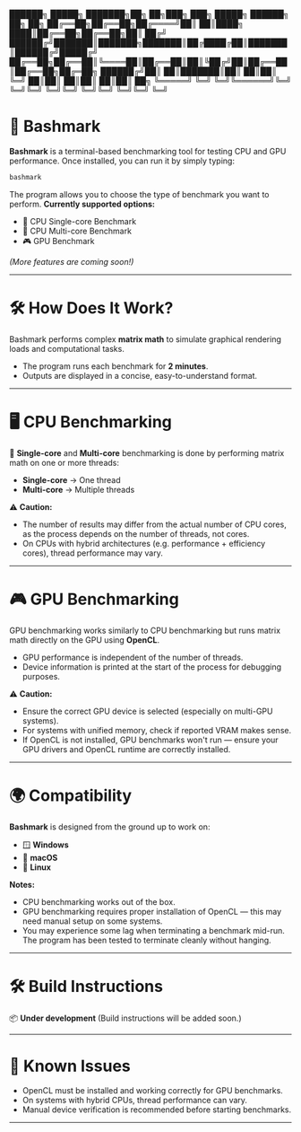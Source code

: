 ██████╗  █████╗ ███████╗██╗  ██╗███╗   ███╗ █████╗ ██████╗ ██╗  ██╗
██╔══██╗██╔══██╗██╔════╝██║  ██║████╗ ████║██╔══██╗██╔══██╗██║ ██╔╝
██████╔╝███████║███████╗███████║██╔████╔██║███████║██████╔╝█████╔╝ 
██╔══██╗██╔══██║╚════██║██╔══██║██║╚██╔╝██║██╔══██║██╔══██╗██╔═██╗ 
██████╔╝██║  ██║███████║██║  ██║██║ ╚═╝ ██║██║  ██║██║  ██║██║  ██╗
╚═════╝ ╚═╝  ╚═╝╚══════╝╚═╝  ╚═╝╚═╝     ╚═╝╚═╝  ╚═╝╚═╝  ╚═╝╚═╝  ╚═╝

# 🚀 Bashmark

**Bashmark** is a terminal-based benchmarking tool for testing CPU and GPU performance.
Once installed, you can run it by simply typing:

```bash
bashmark
```

The program allows you to choose the type of benchmark you want to perform.
**Currently supported options:**

* 🧮 CPU Single-core Benchmark
* 🧠 CPU Multi-core Benchmark
* 🎮 GPU Benchmark

*(More features are coming soon!)*

---

# 🛠️ How Does It Work?

Bashmark performs complex **matrix math** to simulate graphical rendering loads and computational tasks.

* The program runs each benchmark for **2 minutes**.
* Outputs are displayed in a concise, easy-to-understand format.

---

# 🖥️ CPU Benchmarking

🧵 **Single-core** and **Multi-core** benchmarking is done by performing matrix math on one or more threads:

* **Single-core** → One thread
* **Multi-core** → Multiple threads

⚠️ **Caution:**

* The number of results may differ from the actual number of CPU cores, as the process depends on the number of threads, not cores.
* On CPUs with hybrid architectures (e.g. performance + efficiency cores), thread performance may vary.

---

# 🎮 GPU Benchmarking

GPU benchmarking works similarly to CPU benchmarking but runs matrix math directly on the GPU using **OpenCL**.

* GPU performance is independent of the number of threads.
* Device information is printed at the start of the process for debugging purposes.

⚠️ **Caution:**

* Ensure the correct GPU device is selected (especially on multi-GPU systems).
* For systems with unified memory, check if reported VRAM makes sense.
* If OpenCL is not installed, GPU benchmarks won't run — ensure your GPU drivers and OpenCL runtime are correctly installed.

---

# 🌍 Compatibility

**Bashmark** is designed from the ground up to work on:

* 🪟 **Windows**
* 🍎 **macOS**
* 🐧 **Linux**

**Notes:**

* CPU benchmarking works out of the box.
* GPU benchmarking requires proper installation of OpenCL — this may need manual setup on some systems.
* You may experience some lag when terminating a benchmark mid-run. The program has been tested to terminate cleanly without hanging.

---

# 🛠️ Build Instructions

📦 **Under development**
(Build instructions will be added soon.)

---

# 🚧 Known Issues

* OpenCL must be installed and working correctly for GPU benchmarks.
* On systems with hybrid CPUs, thread performance can vary.
* Manual device verification is recommended before starting benchmarks.

---

